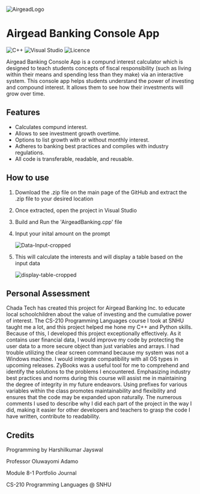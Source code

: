 ![AirgeadLogo](https://user-images.githubusercontent.com/87956398/185753181-9520e134-8b54-4d86-9002-e68dffd7a176.png)
#  **Airgead Banking Console App**

![C++](https://img.shields.io/badge/c++-%2300599C.svg?style=for-the-badge&logo=c%2B%2B&logoColor=white)   ![Visual Studio](https://img.shields.io/badge/Visual%20Studio-5C2D91.svg?style=for-the-badge&logo=visual-studio&logoColor=white) ![Licence](https://img.shields.io/github/license/Ileriayo/markdown-badges?style=for-the-badge)

Airgead Banking Console App is a compund interest calculator which is designed to teach students concepts of fiscal responsibility  (such as living within their means and spending less than they make) via an interactive system. This console app helps students understand the power of investing and compound interest. It allows them to see how their investments will grow over time. 

## Features
- Calculates compund interest.
- Allows to see investment growth overtime.
- Options to list growth with or without monthly interest.
- Adheres to banking best practices and complies with industry regulations. 
- All code is transferable, readable, and reusable. 

## How to use 
1. Download the .zip file on the main page of the GitHub and extract the .zip file to your desired location
2. Once extracted, open the project in Visual Studio 
3. Build and Run the 'AirgeadBanking.cpp' file
4. Input your inital amount on the prompt

     ![Data-Input-cropped](https://user-images.githubusercontent.com/87956398/185756454-754c1b26-48fa-409d-9524-54edceaae710.jpg) 
     
5. This will calculate the interests and will display a table based on the input data

     ![display-table-cropped](https://user-images.githubusercontent.com/87956398/185756445-05630e56-433d-4caf-8af8-86af4f1962ec.jpg)

## Personal Assessment
Chada Tech has created this project for Airgead Banking Inc. to educate local schoolchildren about the value of investing and the cumulative power of interest. The CS-210 Programming Languages course I took at SNHU taught me a lot, and this project helped me hone my C++ and Python skills. Because of this, I developed this project exceptionally effectively. As it contains user financial data, I would improve my code by protecting the user data to a more secure object than just variables and arrays. I had trouble utilizing the clear screen command because my system was not a Windows machine. I would integrate compatibility with all OS types in upcoming releases.  ZyBooks was a useful tool for me to comprehend and identify the solutions to the problems I encountered. Emphasizing industry best practices and norms during this course will assist me in maintaining the degree of integrity in my future endeavors. Using prefixes for various variables within the class promotes maintainability and flexibility and ensures that the code may be expanded upon naturally. The numerous comments I used to describe why I did each part of the project in the way I did, making it easier for other developers and teachers to grasp the code I have written, contribute to readability. 

## Credits
Programming by Harshilkumar Jayswal

Professor Oluwayomi Adamo

Module 8-1 Portfolio Journal 

CS-210 Programming Languages @ SNHU

